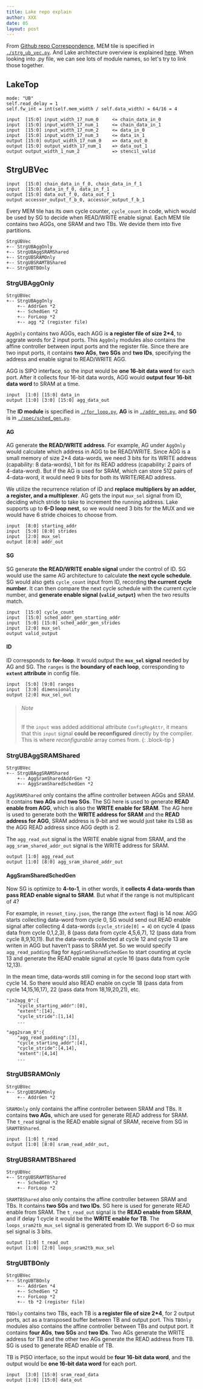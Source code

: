 ```yaml
---
title: Lake repo explain
author: XXX
date: 05
layout: post
---
```


From [Github repo Correspondence](05_repo_correspondence.md), MEM tile is specified in [`./strg_ub_vec.py`](https://github.com/StanfordAHA/lake/blob/f7f2b501e91ac4764e0f94a9247079adf0eb3d99/lake/modules/strg_ub_vec.py). And Lake architecture overview is explained [here](04_Lake.md). When looking into .py file, we can see lots of module names, so let's try to link those together. 

## LakeTop

    mode: "UB"
    self.read_delay = 1 
    self.fw_int = int(self.mem_width / self.data_width) = 64/16 = 4

    input  [15:0] input_width_17_num_0     <= chain_data_in_0
    input  [15:0] input_width_17_num_1     <= chain_data_in_1
    input  [15:0] input_width_17_num_2     <= data_in_0
    input  [15:0] input_width_17_num_3     <= data_in_1
    output [15:0] output_width_17_num_0    => data_out_0
    output [15:0] output_width_17_num_1    => data_out_1
    output output_width_1_num_2            => stencil_valid


## StrgUBVec

    
    input  [15:0] chain_data_in_f_0, chain_data_in_f_1
    input  [15:0] data_in_f_0, data_in_f_1
    output [15:0] data_out_f_0, data_out_f_1
    output accessor_output_f_b_0, accessor_output_f_b_1

    

Every MEM tile has its own cycle counter, `cycle_count` in code, which would be used by SG to decide when READ/WRITE enable signal.
Each MEM tile contains two AGGs, one SRAM and two TBs. We devide them into five partitions. 

    StrgUBVec
    +-- StrgUBAggOnly
    +-- StrgUBAggSRAMShared
    +-- StrgUBSRAMOnly
    +-- StrgUBSRAMTBShared
    +-- StrgUBTBOnly


### StrgUBAggOnly

    StrgUBVec
    +-- StrgUBAggOnly
        +-- AddrGen *2
        +-- SchedGen *2 
        +-- ForLoop *2
        +-- agg *2 (register file) 

`AggOnly` contains two AGGs, each AGG is **a register file of size 2*4**, to aggrate words for 2 input ports. This `AggOnly` modules also contains the affine controller between input ports and the register file. Since there are two input ports, it contains **two AGs**, **two SGs** and **two IDs**, specifying the address and enable signal to READ/WRITE AGG. 

AGG is SIPO interface, so the input would be **one 16-bit data word** for each port. After it collects four 16-bit data words, AGG would **output four 16-bit data word** to SRAM at a time. 

    input  [1:0] [15:0] data_in
    output [1:0] [3:0] [15:0] agg_data_out


The **ID module** is specified in [`./for_loop.py`](https://github.com/StanfordAHA/lake/blob/f7f2b501e91ac4764e0f94a9247079adf0eb3d99/lake/modules/for_loop.py), **AG** is in [`./addr_gen.py`](https://github.com/StanfordAHA/lake/blob/f7f2b501e91ac4764e0f94a9247079adf0eb3d99/lake/modules/addr_gen.py), and **SG** is in [`./spec/sched_gen.py`](https://github.com/StanfordAHA/lake/blob/f7f2b501e91ac4764e0f94a9247079adf0eb3d99/lake/modules/spec/sched_gen.py).


#### AG
AG generate **the READ/WRITE address**. For example, AG under `AggOnly` would calculate which address in AGG to be READ/WRITE. Since AGG is a small memory of size 2*4 data-words, we need 3 bits for its WRITE address (capability: 8 data-words), 1 bit for its READ address (capability: 2 pairs of 4-data-word). But if the AG is used for SRAM, which can store 512 pairs of 4-data-word, it would need 9 bits for both its WRITE/READ address. 

We utilize the recurrence relation of ID and **replace multipliers by an adder, a register, and a multiplexer**. AG gets the input `mux_sel` signal from ID, deciding which stride to take to increment the running address. Lake supports up to **6-D loop nest**, so we would need 3 bits for the MUX and we would have 6 stride choices to choose from.

    input  [8:0] starting_addr 
    input  [5:0] [8:0] strides
    input  [2:0] mux_sel
    output [8:0] addr_out


#### SG
SG generate **the READ/WRITE enable signal** under the control of ID. SG would use the same AG architecture to calculate **the next cycle schedule**. SG would also gets `cycle_count` input from ID, recording **the current cycle number**. It can then compare the next cycle schedule with the current cycle number, and **generate enable signal (`valid_output`)** when the two results match.  

    input  [15:0] cycle_count
    input  [15:0] sched_addr_gen_starting_addr
    input  [5:0] [15:0] sched_addr_gen_strides
    input  [2:0] mux_sel
    output valid_output


#### ID
ID corresponds to **for-loop**. It would output the **`mux_sel` signal** needed by AG and SG. The `ranges` is the **boundary of each loop**, corresponding to **`extent` attribute** in config file. 

    input  [5:0] [9:0] ranges
    input  [3:0] dimensionality
    output [2:0] mux_sel_out


> ###### Note
> 
> If the `input` was added additional attribute `ConfigRegAttr`, it means that this `input` signal **could be reconfigured** directly by the compiler. This is where *reconfigurable* array comes from.
{: .block-tip }


### StrgUBAggSRAMShared

    StrgUBVec
    +-- StrgUBAggSRAMShared
        +-- AggSramSharedAddrGen *2
        +-- AggSramSharedSchedGen *2

`AggSRAMShared` only contains the affine controller between AGGs and SRAM. It contains **two AGs** and **two SGs**. The SG here is used to generate **READ enable from AGG**, which is also the **WRITE enable for SRAM**. The AG here is used to generate both the **WRITE address for SRAM** and the **READ address for AGG**, SRAM address is 9-bit and we would just take its LSB as the AGG READ address since AGG depth is 2. 

The `agg_read_out` signal is the WRITE enable signal from SRAM, and the `agg_sram_shared_addr_out` signal is the WRITE address for SRAM. 

    output [1:0] agg_read_out
    output [1:0] [8:0] agg_sram_shared_addr_out


#### AggSramSharedSchedGen
Now SG is optimize to **4-to-1**, in other words, it **collects 4 data-words than pass READ enable signal to SRAM**. But what if the range is not multiplicant of 4? 

For example, in `resnet_tiny.json`, the range (the `extent` flag) is 14 now. AGG starts collecting data-word from cycle 0, SG would send out READ enable signal after collecting 4 data-words (`cycle_stride[0] = 4`) on cycle 4 (pass data from cycle 0,1,2,3), 8 (pass data from cycle 4,5,6,7), 12 (pass data from cycle 8,9,10,11). But the data-words collected at cycle 12 and cycle 13 are writen in AGG but haven't pass to SRAM yet. So we would specify `agg_read_padding` flag for `AggSramSharedSchedGen` to start counting at cycle 13 and generate the READ enable signal at cycle 16 (pass data from cycle 12,13). 

In the mean time, data-words still coming in for the second loop start with cycle 14. So there would also READ enable on cycle 18 (pass data from cycle 14,15,16,17), 22 (pass data from 18,19,20,21), etc. 
    
    "in2agg_0":{
        "cycle_starting_addr":[0],
        "extent":[14],
        "cycle_stride":[1,14]
        ...

    "agg2sram_0":{
        "agg_read_padding":[3],
        "cycle_starting_addr":[4],
        "cycle_stride":[4,14],
        "extent":[4,14]
        ...


### StrgUBSRAMOnly

    StrgUBVec
    +-- StrgUBSRAMOnly
        +-- AddrGen *2

`SRAMOnly` only contains the affine controller between SRAM and TBs. It contains **two AGs**, which are used for generate READ address for SRAM. The `t_read` signal is the READ enable signal of SRAM, receive from SG in `SRAMTBShared`.

    input  [1:0] t_read
    output [1:0] [8:0] sram_read_addr_out,


### StrgUBSRAMTBShared

    StrgUBVec
    +-- StrgUBSRAMTBShared
        +-- SchedGen *2 
        +-- ForLoop *2

`SRAMTBShared` also only contains the affine controller between SRAM and TBs. It contains **two SGs** and **two IDs**. SG here is used for generate READ enable from SRAM. The `t_read_out` signal is the **READ enable from SRAM**, and if delay 1 cycle it would be the **WRITE enable for TB**. The `loops_sram2tb_mux_sel` signal is generated from ID. We support 6-D so mux sel signal is 3 bits.

    output [1:0] t_read_out
    output [1:0] [2:0] loops_sram2tb_mux_sel


### StrgUBTBOnly

    StrgUBVec
    +-- StrgUBTBOnly
        +-- AddrGen *4
        +-- SchedGen *2 
        +-- ForLoop *2
        +-- tb *2 (register file) 

`TBOnly` contains two TBs, each TB is  **a register file of size 2*4**, for 2 output ports, act as a transposed buffer between TB and output port. This `TBOnly` modules also contains the affine controller between TBs and output port. It contains **four AGs**, **two SGs** and **two IDs**. Two AGs generate the WRITE address for TB and the other two AGs generate the READ address from TB. SG is used to generate READ enable of TB. 

TB is PISO interface, so the input would be **four 16-bit data word**, and the output would be **one 16-bit data word** for each port. 

    input  [3:0] [15:0] sram_read_data
    output [1:0] [15:0] data_out
